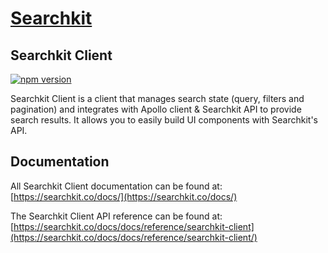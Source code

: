 # <a href="https://www.searchkit.co/">Searchkit</a>

## Searchkit Client

[![npm version](https://badge.fury.io/js/%40searchkit%2Fclient.svg)](https://badge.fury.io/js/%40searchkit%2Fclient)

Searchkit Client is a client that manages search state (query, filters and pagination) and integrates with Apollo client & Searchkit API to provide search results. It allows you to easily build UI components with Searchkit's API.

## Documentation

All Searchkit Client documentation can be found at: <br/>
[https://searchkit.co/docs/](https://searchkit.co/docs/)

The Searchkit Client API reference can be found at: <br/>
[https://searchkit.co/docs/docs/reference/searchkit-client](https://searchkit.co/docs/docs/reference/searchkit-client/)
